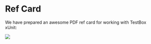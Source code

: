# Ref Card

We have prepared an awesome PDF ref card for working with TestBox xUnit:

<a href="https://github.com/ColdBox/cbox-refcards/raw/master/TestBox%20xUnit%20Primer/TestBox-xUnit-Refcard.pdf"><img src="../images/testbox-xunit-refcard-150.png"></a>
